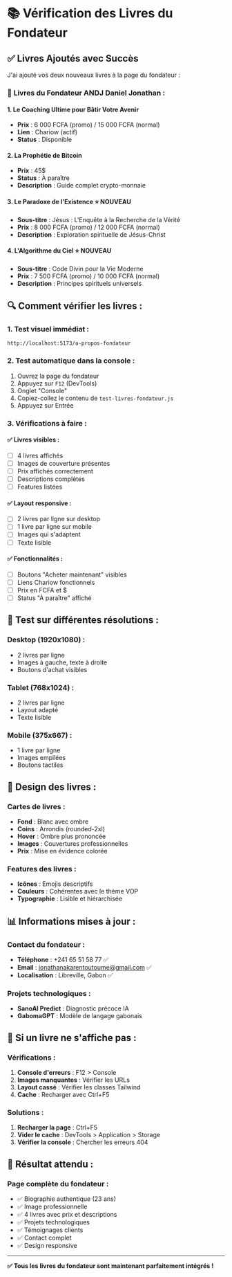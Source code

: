 # 📚 Vérification des Livres du Fondateur

## ✅ Livres Ajoutés avec Succès

J'ai ajouté vos deux nouveaux livres à la page du fondateur :

### 📖 **Livres du Fondateur ANDJ Daniel Jonathan :**

#### 1. **Le Coaching Ultime pour Bâtir Votre Avenir**
- **Prix** : 6 000 FCFA (promo) / 15 000 FCFA (normal)
- **Lien** : Chariow (actif)
- **Status** : Disponible

#### 2. **La Prophétie de Bitcoin**
- **Prix** : 45$
- **Status** : À paraître
- **Description** : Guide complet crypto-monnaie

#### 3. **Le Paradoxe de l'Existence** ⭐ NOUVEAU
- **Sous-titre** : Jésus : L'Enquête à la Recherche de la Vérité
- **Prix** : 8 000 FCFA (promo) / 12 000 FCFA (normal)
- **Description** : Exploration spirituelle de Jésus-Christ

#### 4. **L'Algorithme du Ciel** ⭐ NOUVEAU
- **Sous-titre** : Code Divin pour la Vie Moderne
- **Prix** : 7 500 FCFA (promo) / 10 000 FCFA (normal)
- **Description** : Principes spirituels universels

## 🔍 **Comment vérifier les livres :**

### 1. **Test visuel immédiat :**
```
http://localhost:5173/a-propos-fondateur
```

### 2. **Test automatique dans la console :**
1. Ouvrez la page du fondateur
2. Appuyez sur `F12` (DevTools)
3. Onglet "Console"
4. Copiez-collez le contenu de `test-livres-fondateur.js`
5. Appuyez sur Entrée

### 3. **Vérifications à faire :**

#### ✅ **Livres visibles :**
- [ ] 4 livres affichés
- [ ] Images de couverture présentes
- [ ] Prix affichés correctement
- [ ] Descriptions complètes
- [ ] Features listées

#### ✅ **Layout responsive :**
- [ ] 2 livres par ligne sur desktop
- [ ] 1 livre par ligne sur mobile
- [ ] Images qui s'adaptent
- [ ] Texte lisible

#### ✅ **Fonctionnalités :**
- [ ] Boutons "Acheter maintenant" visibles
- [ ] Liens Chariow fonctionnels
- [ ] Prix en FCFA et $
- [ ] Status "À paraître" affiché

## 📱 **Test sur différentes résolutions :**

### **Desktop (1920x1080) :**
- 2 livres par ligne
- Images à gauche, texte à droite
- Boutons d'achat visibles

### **Tablet (768x1024) :**
- 2 livres par ligne
- Layout adapté
- Texte lisible

### **Mobile (375x667) :**
- 1 livre par ligne
- Images empilées
- Boutons tactiles

## 🎨 **Design des livres :**

### **Cartes de livres :**
- **Fond** : Blanc avec ombre
- **Coins** : Arrondis (rounded-2xl)
- **Hover** : Ombre plus prononcée
- **Images** : Couvertures professionnelles
- **Prix** : Mise en évidence colorée

### **Features des livres :**
- **Icônes** : Emojis descriptifs
- **Couleurs** : Cohérentes avec le thème VOP
- **Typographie** : Lisible et hiérarchisée

## 📊 **Informations mises à jour :**

### **Contact du fondateur :**
- **Téléphone** : +241 65 51 58 77 ✅
- **Email** : jonathanakarentoutoume@gmail.com ✅
- **Localisation** : Libreville, Gabon ✅

### **Projets technologiques :**
- **SanoAI Predict** : Diagnostic précoce IA
- **GabomaGPT** : Modèle de langage gabonais

## 🚨 **Si un livre ne s'affiche pas :**

### **Vérifications :**
1. **Console d'erreurs** : F12 > Console
2. **Images manquantes** : Vérifier les URLs
3. **Layout cassé** : Vérifier les classes Tailwind
4. **Cache** : Recharger avec Ctrl+F5

### **Solutions :**
1. **Recharger la page** : Ctrl+F5
2. **Vider le cache** : DevTools > Application > Storage
3. **Vérifier la console** : Chercher les erreurs 404

## 🎯 **Résultat attendu :**

### **Page complète du fondateur :**
- ✅ Biographie authentique (23 ans)
- ✅ Image professionnelle
- ✅ 4 livres avec prix et descriptions
- ✅ Projets technologiques
- ✅ Témoignages clients
- ✅ Contact complet
- ✅ Design responsive

---

**✅ Tous les livres du fondateur sont maintenant parfaitement intégrés !**
